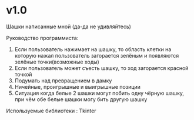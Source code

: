 # v1.0
Шашки написанные мной (да-да не удивляйтесь)

Руководство программиста:
1) Если пользователь нажимает на шашку, то область клетки на которую нажал пользователь загорается зелёным и появляются зелёные точки(возможные ходы)
2) Если пользователь может съесть шашку, то ход загорается красной точкой
3) Подумать над превращением в дамку
4) Ничейные, проигрышные и выигрышные позиции
5) Ситуация когда белые 2 шашки могут побить одну чёрную шашку, при чём обе белые шашки могу бить другую шашку

Используемые библиотеки : Tkinter
